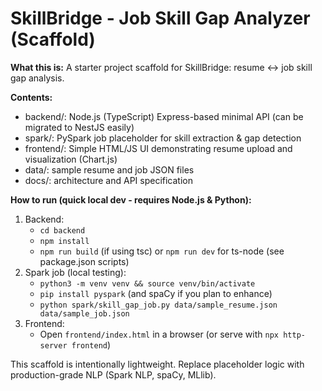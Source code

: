 # SkillBridge - Job Skill Gap Analyzer (Scaffold)

**What this is:** A starter project scaffold for SkillBridge: resume <-> job skill gap analysis.

**Contents:**
- backend/: Node.js (TypeScript) Express-based minimal API (can be migrated to NestJS easily)
- spark/: PySpark job placeholder for skill extraction & gap detection
- frontend/: Simple HTML/JS UI demonstrating resume upload and visualization (Chart.js)
- data/: sample resume and job JSON files
- docs/: architecture and API specification

**How to run (quick local dev - requires Node.js & Python):**
1. Backend:
   - `cd backend`
   - `npm install`
   - `npm run build` (if using tsc) or `npm run dev` for ts-node (see package.json scripts)
2. Spark job (local testing):
   - `python3 -m venv venv && source venv/bin/activate`
   - `pip install pyspark` (and spaCy if you plan to enhance)
   - `python spark/skill_gap_job.py data/sample_resume.json data/sample_job.json`
3. Frontend:
   - Open `frontend/index.html` in a browser (or serve with `npx http-server frontend`)

This scaffold is intentionally lightweight. Replace placeholder logic with production-grade NLP (Spark NLP, spaCy, MLlib).
